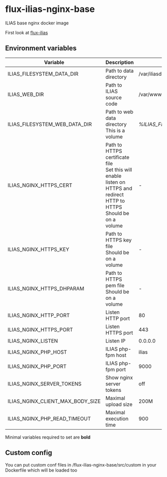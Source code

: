 # flux-ilias-nginx-base

ILIAS base nginx docker image

First look at [flux-ilias](https://github.com/fluxfw/flux-ilias)

## Environment variables

| Variable | Description | Default value |
| -------- | ----------- | ------------- |
| ILIAS_FILESYSTEM_DATA_DIR | Path to data directory | /var/iliasdata |
| ILIAS_WEB_DIR | Path to ILIAS source code | /var/www/html |
| ILIAS_FILESYSTEM_WEB_DATA_DIR | Path to web data directory<br>This is a volume | *%ILIAS_FILESYSTEM_DATA_DIR%*/web |
| ILIAS_NGINX_HTTPS_CERT | Path to HTTPS certificate file<br>Set this will enable listen on HTTPS and redirect HTTP to HTTPS<br>Should be on a volume | *-* |
| ILIAS_NGINX_HTTPS_KEY | Path to HTTPS key file<br>Should be on a volume | *-* |
| ILIAS_NGINX_HTTPS_DHPARAM | Path to HTTPS pem file<br>Should be on a volume | *-* |
| ILIAS_NGINX_HTTP_PORT | Listen HTTP port | 80 |
| ILIAS_NGINX_HTTPS_PORT | Listen HTTPS port | 443 |
| ILIAS_NGINX_LISTEN | Listen IP | 0.0.0.0 |
| ILIAS_NGINX_PHP_HOST | ILIAS php-fpm host | ilias |
| ILIAS_NGINX_PHP_PORT | ILIAS php-fpm port | 9000 |
| ILIAS_NGINX_SERVER_TOKENS | Show nginx server tokens | off |
| ILIAS_NGINX_CLIENT_MAX_BODY_SIZE | Maximal upload size | 200M |
| ILIAS_NGINX_PHP_READ_TIMEOUT | Maximal execution time | 900 |

Minimal variables required to set are **bold**

## Custom config

You can put custom conf files in /flux-ilias-nginx-base/src/custom in your Dockerfile which will be loaded too
